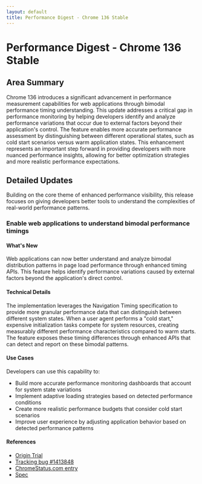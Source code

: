 ```yaml
---
layout: default
title: Performance Digest - Chrome 136 Stable
---
```


# Performance Digest - Chrome 136 Stable

## Area Summary

Chrome 136 introduces a significant advancement in performance measurement capabilities for web applications through bimodal performance timing understanding. This update addresses a critical gap in performance monitoring by helping developers identify and analyze performance variations that occur due to external factors beyond their application's control. The feature enables more accurate performance assessment by distinguishing between different operational states, such as cold start scenarios versus warm application states. This enhancement represents an important step forward in providing developers with more nuanced performance insights, allowing for better optimization strategies and more realistic performance expectations.

## Detailed Updates

Building on the core theme of enhanced performance visibility, this release focuses on giving developers better tools to understand the complexities of real-world performance patterns.

### Enable web applications to understand bimodal performance timings

#### What's New
Web applications can now better understand and analyze bimodal distribution patterns in page load performance through enhanced timing APIs. This feature helps identify performance variations caused by external factors beyond the application's direct control.

#### Technical Details
The implementation leverages the Navigation Timing specification to provide more granular performance data that can distinguish between different system states. When a user agent performs a "cold start," expensive initialization tasks compete for system resources, creating measurably different performance characteristics compared to warm starts. The feature exposes these timing differences through enhanced APIs that can detect and report on these bimodal patterns.

#### Use Cases
Developers can use this capability to:
- Build more accurate performance monitoring dashboards that account for system state variations
- Implement adaptive loading strategies based on detected performance conditions
- Create more realistic performance budgets that consider cold start scenarios
- Improve user experience by adjusting application behavior based on detected performance patterns

#### References
- [Origin Trial](https://developer.chrome.com/origintrials/#/trials/active)
- [Tracking bug #1413848](https://bugs.chromium.org/p/chromium/issues/detail?id=1413848)
- [ChromeStatus.com entry](https://chromestatus.com/feature/5037395062800384)
- [Spec](https://w3c.github.io/navigation-timing/)